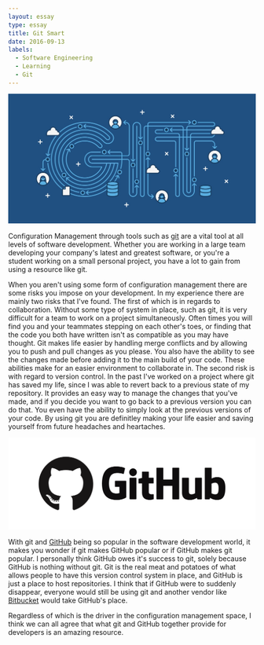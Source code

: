 ```yaml
---
layout: essay
type: essay
title: Git Smart
date: 2016-09-13
labels:
  - Software Engineering
  - Learning
  - Git
---
```


<img class="ui medium round image" src="../images/git.jpg">


Configuration Management through tools such as [git](https://git-scm.com/) are a vital tool at all levels of software development. Whether you are working in a large team developing your company's latest and greatest software, or you're a student working on a small personal project, you have a lot to gain from using a resource like git.

When you aren't using some form of configuration management there are some risks you impose on your development. In my experience there are mainly two risks that I've found. The first of which is in regards to collaboration. Without some type of system in place, such as git, it is very difficult for a team to work on a project simultaneously. Often times you will find you and your teammates stepping on each other's toes, or finding that the code you both have written isn't as compatible as you may have thought. Git makes life easier by handling merge conflicts and by allowing you to push and pull changes as you please. You also have the ability to see the changes made before adding it to the main build of your code. These abilities make for an easier environment to collaborate in. The second risk is with regard to version control. In the past I've worked on a project where git has saved my life, since I was able to revert back to a previous state of my repository. It provides an easy way to manage the changes that you've made, and if you decide you want to go back to a previous version you can do that. You even have the ability to simply look at the previous versions of your code. By using git you are definitley making your life easier and saving yourself from future headaches and heartaches.

<img class="ui medium round floated right image" src="../images/github.png">

With git and [GitHub](https://github.com/) being so popular in the software development world, it makes you wonder if git makes GitHub popular or if GitHub makes git popular. I personally think GitHub owes it's success to git, solely because GitHub is nothing without git. Git is the real meat and potatoes of what allows people to have this version control system in place, and GitHub is just a place to host repositories. I think that if GitHub were to suddenly disappear, everyone would still be using git and another vendor like [Bitbucket](https://bitbucket.org/) would take GitHub's place.

Regardless of which is the driver in the configuration management space, I think we can all agree that what git and GitHub together provide for developers is an amazing resource.
